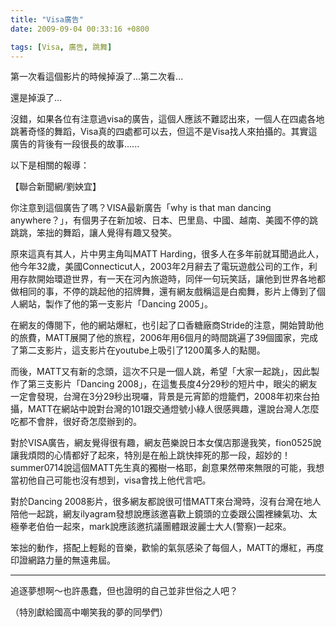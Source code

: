 ```yaml
---
title: "Visa廣告"
date: 2009-09-04 00:33:16 +0800

tags: [Visa, 廣告, 跳舞]
---
```


<p>第一次看這個影片的時候掉淚了...第二次看...</p><p>還是掉淚了...</p><p><object data="http://www.youtube.com/v/zlfKdbWwruY&amp;hl=zh_TW&amp;fs=1&amp;hd=1" width="480" height="295" type="application/x-shockwave-flash"><param name="allowFullScreen" value="true" /><param name="allowscriptaccess" value="always" /><param name="src" value="http://www.youtube.com/v/zlfKdbWwruY&amp;hl=zh_TW&amp;fs=1&amp;hd=1" /><param name="allowfullscreen" value="true" /></object></p><p>沒錯，如果各位有注意過visa的廣告，這個人應該不難認出來，一個人在四處各地跳著奇怪的舞蹈，Visa真的四處都可以去，但這不是Visa找人來拍攝的。其實這廣告的背後有一段很長的故事......</p><p>以下是相關的報導：</p><p>【聯合新聞網/劉姎宜】 </p><p>你注意到這個廣告了嗎？VISA最新廣告「why is that man dancing anywhere？」，有個男子在新加坡、日本、巴里島、中國、越南、美國不停的跳跳跳，笨拙的舞蹈，讓人覺得有趣又發笑。</p><p>原來這真有其人，片中男主角叫MATT Harding，很多人在多年前就耳聞過此人，他今年32歲，美國Connecticut人，2003年2月辭去了電玩遊戲公司的工作，利用存款開始環遊世界，有一天在河內旅遊時，同伴一句玩笑話，讓他到世界各地都做相同的事，不停的跳起他的招牌舞，還有網友戲稱這是白痴舞，影片上傳到了個人網站，製作了他的第一支影片「Dancing 2005」。</p><p>在網友的傳閱下，他的網站爆紅，也引起了口香糖廠商Stride的注意，開始贊助他的旅費，MATT展開了他的旅程，2006年用6個月的時間跳遍了39個國家，完成了第二支影片，這支影片在youtube上吸引了1200萬多人的點閱。</p><p>而後，MATT又有新的念頭，這次不只是一個人跳，希望「大家一起跳」，因此製作了第三支影片「Dancing 2008」，在這隻長度4分29秒的短片中，眼尖的網友一定會發現，台灣在3分29秒出現囉，背景是元宵節的燈籠們，2008年初來台拍攝，MATT在網站中說對台灣的101跟交通燈號小綠人很感興趣，還說台灣人怎麼吃都不會胖，很好奇怎麼辦到的。</p><p>對於VISA廣告，網友覺得很有趣，網友芭樂說日本女僕店那邊我笑，fion0525說讓我煩悶的心情都好了起來，特別是在船上跳快摔死的那一段，超妙的！ summer0714說這個MATT先生真的獨樹一格耶，創意果然帶來無限的可能，我想當初他自己可能也沒有想到，visa會找上他代言吧。</p><p>對於Dancing 2008影片，很多網友都說很可惜MATT來台灣時，沒有台灣在地人陪他一起跳，網友ilyagram發想說應該邀喜歡上鏡頭的立委跟公園裡練氣功、太極拳老伯伯一起來，mark說應該邀抗議團體跟波麗士大人(警察)一起來。</p><p>笨拙的動作，搭配上輕鬆的音樂，歡愉的氣氛感染了每個人，MATT的爆紅，再度印證網路力量的無遠弗屆。</p><p><hr /></p><p>追逐夢想啊～也許愚蠢，但也證明的自己並非世俗之人吧？</p><p>（特別獻給國高中嘲笑我的夢的同學們）</p>
